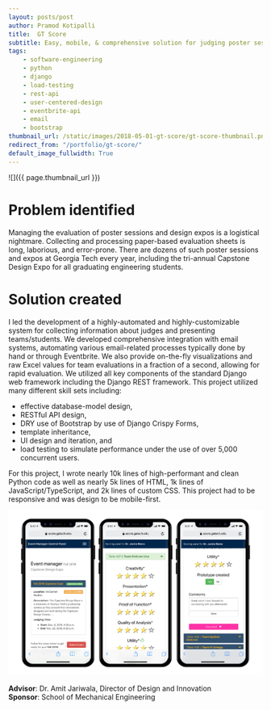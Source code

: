 ```yaml
---
layout: posts/post
author: Pramod Kotipalli
title:  GT Score
subtitle: Easy, mobile, & comprehensive solution for judging poster sessions
tags:
    - software-engineering
    - python
    - django
    - load-testing
    - rest-api
    - user-centered-design
    - eventbrite-api
    - email
    - bootstrap
thumbnail_url: /static/images/2018-05-01-gt-score/gt-score-thumbnail.png
redirect_from: "/portfolio/gt-score/"
default_image_fullwidth: True
---
```


![]({{ page.thumbnail_url }})

# Problem identified

Managing the evaluation of poster sessions and design expos is a logistical nightmare. Collecting and processing paper-based evaluation sheets is long, laborious, and error-prone. There are dozens of such poster sessions and expos at Georgia Tech every year, including the tri-annual Capstone Design Expo for all graduating engineering students.

# Solution created

I led the development of a highly-automated and highly-customizable system for collecting information about judges and presenting teams/students. We developed comprehensive integration with email systems, automating various email-related processes typically done by hand or through Eventbrite. We also provide on-the-fly visualizations and raw Excel values for team evaluations in a fraction of a second, allowing for rapid evaluation. We utilized all key components of the standard Django web framework including the Django REST framework. This project utilized many different skill sets including:

- effective database-model design,
- RESTful API design,
- DRY use of Bootstrap by use of Django Crispy Forms,
- template inheritance,
- UI design and iteration, and 
- load testing to simulate performance under the use of over 5,000 concurrent users.

For this project, I wrote nearly 10k lines of high-performant and clean Python code as well as nearly 5k lines of HTML, 1k lines of JavaScript/TypeScript, and 2k lines of custom CSS. This project had to be responsive and was design to be mobile-first.

![](/static/images/2018/01/01/gt-score/gt-score-screenshots.png)

**Advisor**: Dr. Amit Jariwala, Director of Design and Innovation  
**Sponsor**: School of Mechanical Engineering
